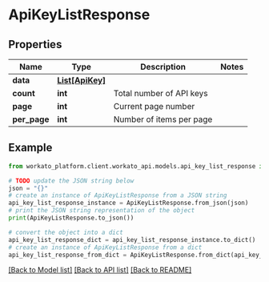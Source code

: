 # ApiKeyListResponse


## Properties

Name | Type | Description | Notes
------------ | ------------- | ------------- | -------------
**data** | [**List[ApiKey]**](ApiKey.md) |  | 
**count** | **int** | Total number of API keys | 
**page** | **int** | Current page number | 
**per_page** | **int** | Number of items per page | 

## Example

```python
from workato_platform.client.workato_api.models.api_key_list_response import ApiKeyListResponse

# TODO update the JSON string below
json = "{}"
# create an instance of ApiKeyListResponse from a JSON string
api_key_list_response_instance = ApiKeyListResponse.from_json(json)
# print the JSON string representation of the object
print(ApiKeyListResponse.to_json())

# convert the object into a dict
api_key_list_response_dict = api_key_list_response_instance.to_dict()
# create an instance of ApiKeyListResponse from a dict
api_key_list_response_from_dict = ApiKeyListResponse.from_dict(api_key_list_response_dict)
```
[[Back to Model list]](../README.md#documentation-for-models) [[Back to API list]](../README.md#documentation-for-api-endpoints) [[Back to README]](../README.md)


